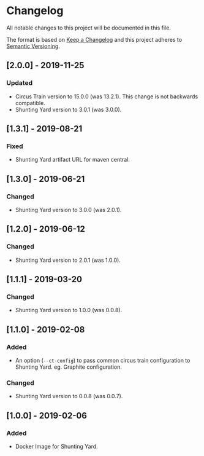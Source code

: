 # Changelog
All notable changes to this project will be documented in this file.

The format is based on [Keep a Changelog](http://keepachangelog.com/en/1.0.0/) and this project adheres to [Semantic Versioning](http://semver.org/spec/v2.0.0.html).

## [2.0.0] - 2019-11-25
### Updated
- Circus Train version to 15.0.0 (was 13.2.1). This change is not backwards compatible.
- Shunting Yard version to 3.0.1 (was 3.0.0).

## [1.3.1] - 2019-08-21
### Fixed
- Shunting Yard artifact URL for maven central.

## [1.3.0] - 2019-06-21
### Changed
- Shunting Yard version to 3.0.0 (was 2.0.1).

## [1.2.0] - 2019-06-12
### Changed
- Shunting Yard version to 2.0.1 (was 1.0.0).

## [1.1.1] - 2019-03-20
### Changed
- Shunting Yard version to 1.0.0 (was 0.0.8).

## [1.1.0] - 2019-02-08
### Added
- An option (`--ct-config`) to pass common circus train configuration to Shunting Yard. eg. Graphite configuration.

### Changed
- Shunting Yard version to 0.0.8 (was 0.0.7).

## [1.0.0] - 2019-02-06
### Added
- Docker Image for Shunting Yard.
